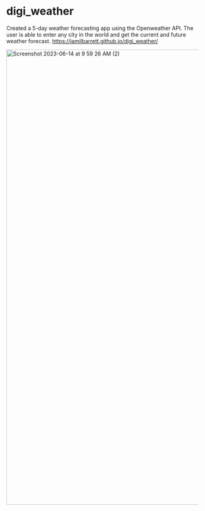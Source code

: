 # digi_weather

Created a 5-day weather forecasting app using the Openweather API. The user is able to enter any city in the world and get the current and future weather forecast. 
https://jamilbarrett.github.io/digi_weather/


<img width="1194" alt="Screenshot 2023-06-14 at 9 59 26 AM (2)" src="https://github.com/jamilbarrett/digi_weather/assets/131481674/4553241a-8e8b-4cfa-8972-6511a2b6c9e0">
